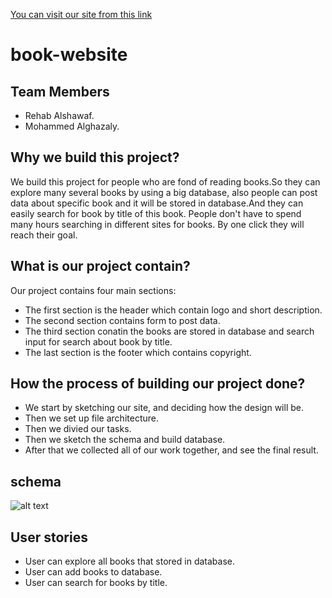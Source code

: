 [You can visit our site from this link](https://g8-book-website.herokuapp.com/)

# book-website

## Team Members

* Rehab Alshawaf.
* Mohammed Alghazaly.

## Why we build this project?

We build this project for people who are fond of reading books.So they can explore many several books by using a big database, also people can post data about specific book and it will be stored in database.And they can easily search for book by title of this book. People don't have to spend many hours searching in different sites for books. By one click they will reach their goal.

## What is our project contain?

Our project contains four main sections:
* The first section is the header which contain logo and short description.
* The second section contains form to post data.
* The third section conatin the books are stored in database and search input for search about book by title.
* The last section is the footer which contains copyright.

## How the process of building our project done?

* We start by sketching our site, and deciding how the design will be.
* Then we set up file architecture.
* Then we divied our tasks.
* Then we sketch the schema and build database.
* After that we collected all of our work together, and see the final result.

## schema

 ![alt text](https://f.top4top.io/p_1520ugi7t1.png "schema") 

## User stories

* User can explore all books that stored in database.
* User can add books to database.
* User can search for books by title.
